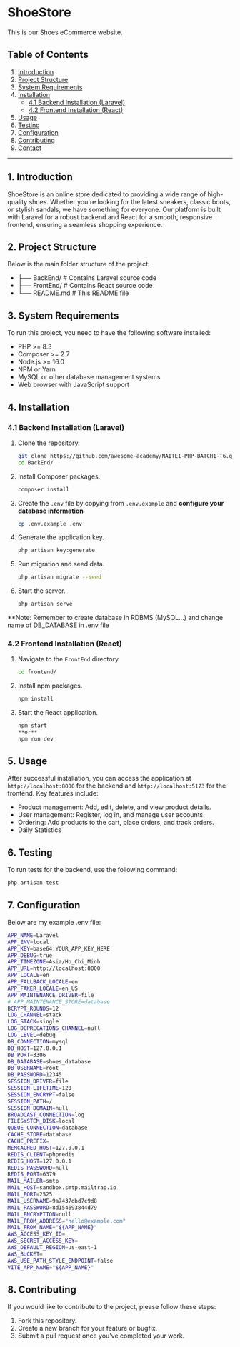 # ShoeStore

This is our Shoes eCommerce website.


## Table of Contents

1. [Introduction](#1-introduction)
2. [Project Structure](#2-project-structure)
3. [System Requirements](#3-system-requirements)
4. [Installation](#4-installation)
   - [4.1 Backend Installation (Laravel)](#41-backend-installation-laravel)
   - [4.2 Frontend Installation (React)](#42-frontend-installation-react)
5. [Usage](#5-usage)
6. [Testing](#6-testing)
7. [Configuration](#7-configuration)
8. [Contributing](#8-contributing)
9. [Contact](#9-contact)
---

## 1. Introduction

ShoeStore is an online store dedicated to providing a wide range of high-quality shoes. Whether you're looking for the latest sneakers, classic boots, or stylish sandals, we have something for everyone. Our platform is built with Laravel for a robust backend and React for a smooth, responsive frontend, ensuring a seamless shopping experience.


## 2. Project Structure

Below is the main folder structure of the project:

- ├── BackEnd/        # Contains Laravel source code
- ├── FrontEnd/       # Contains React source code
- └── README.md       # This README file


## 3. System Requirements

To run this project, you need to have the following software installed:

- PHP >= 8.3
- Composer >= 2.7
- Node.js >= 16.0
- NPM or Yarn
- MySQL or other database management systems
- Web browser with JavaScript support


## 4. Installation

### 4.1 Backend Installation (Laravel)

1. Clone the repository.

    ```bash
    git clone https://github.com/awesome-academy/NAITEI-PHP-BATCH1-T6.git
    cd BackEnd/
    ```

2. Install Composer packages.

    ```bash
    composer install
    ```

3. Create the `.env` file by copying from `.env.example` and **configure your database information**

    ```bash
    cp .env.example .env
    ```

4. Generate the application key.

    ```bash
    php artisan key:generate
    ```

5. Run migration and seed data.

    ```bash
    php artisan migrate --seed
    ```

6. Start the server.

    ```bash
    php artisan serve
    ```
**Note: Remember to create database in RDBMS (MySQL...) and change name of DB_DATABASE in .env file
### 4.2 Frontend Installation (React)

1. Navigate to the `FrontEnd` directory.

    ```bash
    cd frontend/
    ```

2. Install npm packages.

    ```bash
    npm install
    ```

3. Start the React application.

    ```bash
    npm start
    **or**
    npm run dev
    ```

## 5. Usage

After successful installation, you can access the application at `http://localhost:8000` for the backend and `http://localhost:5173` for the frontend. Key features include:

- Product management: Add, edit, delete, and view product details.
- User management: Register, log in, and manage user accounts.
- Ordering: Add products to the cart, place orders, and track orders.
- Daily Statistics


## 6. Testing

To run tests for the backend, use the following command:

```bash
php artisan test
```


## 7. Configuration

Below are my example .env file:

```bash
APP_NAME=Laravel
APP_ENV=local
APP_KEY=base64:YOUR_APP_KEY_HERE
APP_DEBUG=true
APP_TIMEZONE=Asia/Ho_Chi_Minh
APP_URL=http://localhost:8000
APP_LOCALE=en
APP_FALLBACK_LOCALE=en
APP_FAKER_LOCALE=en_US
APP_MAINTENANCE_DRIVER=file
# APP_MAINTENANCE_STORE=database
BCRYPT_ROUNDS=12
LOG_CHANNEL=stack
LOG_STACK=single
LOG_DEPRECATIONS_CHANNEL=null
LOG_LEVEL=debug
DB_CONNECTION=mysql
DB_HOST=127.0.0.1
DB_PORT=3306
DB_DATABASE=shoes_database
DB_USERNAME=root
DB_PASSWORD=12345
SESSION_DRIVER=file
SESSION_LIFETIME=120
SESSION_ENCRYPT=false
SESSION_PATH=/
SESSION_DOMAIN=null
BROADCAST_CONNECTION=log
FILESYSTEM_DISK=local
QUEUE_CONNECTION=database
CACHE_STORE=database
CACHE_PREFIX=
MEMCACHED_HOST=127.0.0.1
REDIS_CLIENT=phpredis
REDIS_HOST=127.0.0.1
REDIS_PASSWORD=null
REDIS_PORT=6379
MAIL_MAILER=smtp
MAIL_HOST=sandbox.smtp.mailtrap.io
MAIL_PORT=2525
MAIL_USERNAME=9a7437dbd7c9d8
MAIL_PASSWORD=8d154693844d79
MAIL_ENCRYPTION=null
MAIL_FROM_ADDRESS="hello@example.com"
MAIL_FROM_NAME="${APP_NAME}"
AWS_ACCESS_KEY_ID=
AWS_SECRET_ACCESS_KEY=
AWS_DEFAULT_REGION=us-east-1
AWS_BUCKET=
AWS_USE_PATH_STYLE_ENDPOINT=false
VITE_APP_NAME="${APP_NAME}"
```


## 8. Contributing

If you would like to contribute to the project, please follow these steps:

1. Fork this repository.
2. Create a new branch for your feature or bugfix.
3. Submit a pull request once you’ve completed your work.
